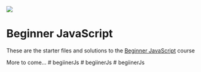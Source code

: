 ![](https://res.cloudinary.com/wesbos/image/upload/v1574876851/BJS/BJS-Social-Share.png)

# Beginner JavaScript

These are the starter files and solutions to the [Beginner JavaScript](https://BeginnerJavaScript.com) course


More to come...
#   b e g i i n e r J s  
 #   b e g i i n e r J s  
 #   b e g i i n e r J s  
 